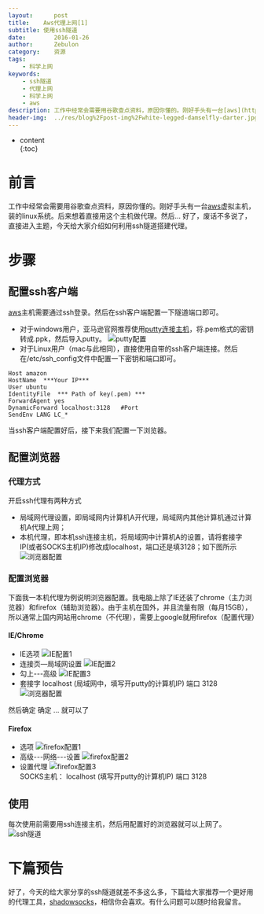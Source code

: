 ```yaml
---
layout:      post
title:    Aws代理上网[1]   
subtitle: 使用ssh隧道  
date:        2016-01-26
author:      Zebulon
category:    资源
tags:        
    - 科学上网
keywords: 
    - ssh隧道
    - 代理上网
    - 科学上网
    - aws  
description: 工作中经常会需要用谷歌查点资料，原因你懂的。刚好手头有一台[aws](http://aws.amazon.com/)虚拟主机，装的linux系统。后来想着直接用这个主机做代理。然后...
header-img:  ../res/blog%2Fpost-img%2Fwhite-legged-damselfly-darter.jpg
---
```


* content  
{:toc} 

# 前言
工作中经常会需要用谷歌查点资料，原因你懂的。刚好手头有一台[aws](http://aws.amazon.com/)虚拟主机，装的linux系统。后来想着直接用这个主机做代理。然后...
好了，废话不多说了，直接进入主题，今天给大家介绍如何利用ssh隧道搭建代理。

# 步骤

## 配置ssh客户端

[aws](http://aws.amazon.com/)主机需要通过ssh登录。然后在ssh客户端配置一下隧道端口即可。
- 对于windows用户，亚马逊官网推荐使用[putty连接主机](https://docs.aws.amazon.com/AWSEC2/latest/UserGuide/putty.html?console_help=true)，将.pem格式的密钥转成.ppk，然后导入putty。
![putty配置](../res/blog/post-img/aws.gif)
- 对于Linux用户（mac与此相同），直接使用自带的ssh客户端连接。然后在/etc/ssh_config文件中配置一下密钥和端口即可。

```
Host amazon   
HostName  ***Your IP***
User ubuntu
IdentityFile  *** Path of key(.pem) ***
ForwardAgent yes
DynamicForward localhost:3128   #Port
SendEnv LANG LC_*

```
当ssh客户端配置好后，接下来我们配置一下浏览器。

## 配置浏览器

### 代理方式

开启ssh代理有两种方式
- 局域网代理设置，即局域网内计算机A开代理，局域网内其他计算机通过计算机A代理上网；
- 本机代理，即本机ssh连接主机，将局域网中计算机A的设置，请将套接字IP(或者SOCKS主机IP)修改成localhost，端口还是填3128；如下图所示
![浏览器配置](../res/blog/post-img/ie-base.jpg)

### 配置浏览器

下面我一本机代理为例说明浏览器配置。我电脑上除了IE还装了chrome（主力浏览器）和firefox（辅助浏览器）。由于主机在国外，并且流量有限（每月15GB），所以通常上国内网站用chrome（不代理），需要上google就用firefox（配置代理）

#### IE/Chrome

- IE选项
![IE配置1](../res/blog/post-img/ie1.png)
- 连接页—局域网设置
![IE配置2](../res/blog/post-img/ie2.png)
- 勾上---高级
![IE配置3](../res/blog/post-img/ie3.png)
- 套接字 localhost (局域网中，填写开putty的计算机IP)  端口 3128
![浏览器配置](../res/blog/post-img/ie-base.jpg)

然后确定  确定  …  就可以了

#### Firefox

- 选项
![firefox配置1](../res/blog/post-img/firefox1.png)
- 高级---网络---设置
![firefox配置2](../res/blog/post-img/firefox2.png)
- 设置代理
![firefox配置3](../res/blog/post-img/firefox3.jpg)  
SOCKS主机： localhost (填写开putty的计算机IP)     端口 3128

## 使用

每次使用前需要用ssh连接主机，然后用配置好的浏览器就可以上网了。
![ssh隧道](../res/blog/post-img/ssh-tunnel.gif)  

# 下篇预告

好了，今天的给大家分享的ssh隧道就差不多这么多，下篇给大家推荐一个更好用的代理工具，[shadowsocks](https://shadowsocks.org/en/index.html)，相信你会喜欢。有什么问题可以随时给我留言。




